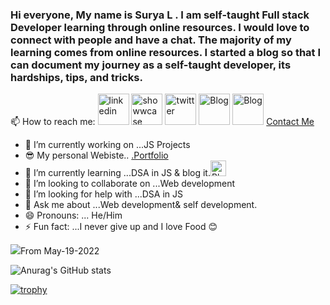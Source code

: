### Hi everyone, My name is Surya L . I am self-taught Full stack Developer learning through online resources. I would love to connect with people and have a chat. The majority of my learning comes from online resources. I started a blog so that I can document my journey as a self-taught developer, its hardships, tips, and tricks.
<!--
**Surya8991/Surya8991** is a ✨ _special_ ✨ repository because its `README.md` (this file) appears on your GitHub profile.

Here are some ideas to get you started:
-->
   📫 How to reach me:   <a href="https://www.linkedin.com/in/surya-l/"><img src="https://cdn.pixabay.com/photo/2017/10/04/11/58/linkedin-2815969__340.jpg" alt="linkedin" style="height: 50px;width: 50px;"></a>
<a href="https://www.showwcase.com/suryal8991"><img src="https://www.saashub.com/images/app/service_logos/172/hqkavox0yo60/large.png?1616719213" alt="showwcase" style="height: 50px;width: 50px;"></a>
<a href="https://twitter.com/SURYA_L1998"><img src="https://static01.nyt.com/images/2014/08/10/magazine/10wmt/10wmt-superJumbo-v4.jpg" alt="twitter" style="height: 50px;width: 50px;"></a>
<a href="https://blog.surya-l.com/"><img src="https://cdn.hashnode.com/res/hashnode/image/upload/v1611244244346/Y0nrI4kKp.png?auto=compress&w=500" alt="Blog" style="height: 50px;width: 50px;"></a>
<a href="https://github.com/Surya8991"><img src="https://github.githubassets.com/images/modules/logos_page/GitHub-Mark.png" alt="Blog" style="height: 50px;width: 50px;"></a>
<a href="mailto:contact@surya-l.com">Contact Me</a>
- 🔭 I’m currently working on ...JS Projects
- 😎 My personal Webiste.. <a href="https://surya-l.com">.Portfolio</a>
- 🌱 I’m currently learning ...DSA in JS & blog it.<a href="https://blog.surya-l.com/"><img src="https://cdn.hashnode.com/res/hashnode/image/upload/v1611244244346/Y0nrI4kKp.png?auto=compress&w=500" alt="Blog" style="height: 25px;width: 25px;"></a>
- 👯 I’m looking to collaborate on ...Web development
- 🤔 I’m looking for help with ...DSA in JS
- 💬 Ask me about ...Web development& self development.
- 😄 Pronouns: ... He/Him
- ⚡ Fun fact: ...I never give up and I love Food 😊

![](https://komarev.com/ghpvc/?username=Surya8991&label=PROFILE+VIEWS)From May-19-2022

![Anurag's GitHub stats](https://github-readme-stats.vercel.app/api?username=Surya8991&theme=midnight-purple&show_icons=true)

[![trophy](https://github-profile-trophy.vercel.app/?username=Surya8991&theme=onedark)](https://github.com/ryo-ma/github-profile-trophy)
